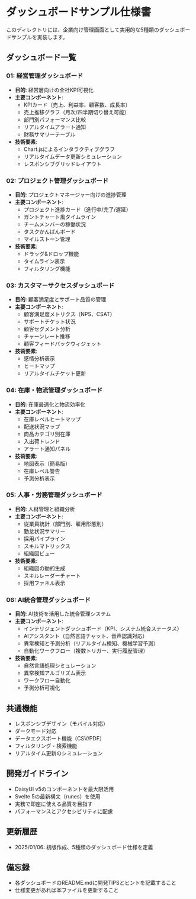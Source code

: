 # ダッシュボードサンプル仕様書

このディレクトリには、企業向け管理画面として実用的な5種類のダッシュボードサンプルを実装します。

## ダッシュボード一覧

### 01: 経営管理ダッシュボード

- **目的**: 経営層向けの全社KPI可視化
- **主要コンポーネント**:
  - KPIカード（売上、利益率、顧客数、成長率）
  - 売上推移グラフ（月次/四半期切り替え可能）
  - 部門別パフォーマンス比較
  - リアルタイムアラート通知
  - 財務サマリーテーブル
- **技術要素**:
  - Chart.jsによるインタラクティブグラフ
  - リアルタイムデータ更新シミュレーション
  - レスポンシブグリッドレイアウト

### 02: プロジェクト管理ダッシュボード

- **目的**: プロジェクトマネージャー向けの進捗管理
- **主要コンポーネント**:
  - プロジェクト進捗カード（進行中/完了/遅延）
  - ガントチャート風タイムライン
  - チームメンバーの稼働状況
  - タスクかんばんボード
  - マイルストーン管理
- **技術要素**:
  - ドラッグ&ドロップ機能
  - タイムライン表示
  - フィルタリング機能

### 03: カスタマーサクセスダッシュボード

- **目的**: 顧客満足度とサポート品質の管理
- **主要コンポーネント**:
  - 顧客満足度メトリクス（NPS、CSAT）
  - サポートチケット状況
  - 顧客セグメント分析
  - チャーンレート推移
  - 顧客フィードバックウィジェット
- **技術要素**:
  - 感情分析表示
  - ヒートマップ
  - リアルタイムチケット更新

### 04: 在庫・物流管理ダッシュボード

- **目的**: 在庫最適化と物流効率化
- **主要コンポーネント**:
  - 在庫レベルヒートマップ
  - 配送状況マップ
  - 商品カテゴリ別在庫
  - 入出荷トレンド
  - アラート通知パネル
- **技術要素**:
  - 地図表示（簡易版）
  - 在庫レベル警告
  - 予測分析表示

### 05: 人事・労務管理ダッシュボード

- **目的**: 人材管理と組織分析
- **主要コンポーネント**:
  - 従業員統計（部門別、雇用形態別）
  - 勤怠状況サマリー
  - 採用パイプライン
  - スキルマトリックス
  - 組織図ビュー
- **技術要素**:
  - 組織図の動的生成
  - スキルレーダーチャート
  - 採用ファネル表示

### 06: AI統合管理ダッシュボード

- **目的**: AI技術を活用した統合管理システム
- **主要コンポーネント**:
  - インテリジェントダッシュボード（KPI、システム統合ステータス）
  - AIアシスタント（自然言語チャット、音声認識対応）
  - 異常検知と予測分析（リアルタイム検知、機械学習予測）
  - 自動化ワークフロー（複数トリガー、実行履歴管理）
- **技術要素**:
  - 自然言語処理シミュレーション
  - 異常検知アルゴリズム表示
  - ワークフロー自動化
  - 予測分析可視化

## 共通機能

- レスポンシブデザイン（モバイル対応）
- ダークモード対応
- データエクスポート機能（CSV/PDF）
- フィルタリング・検索機能
- リアルタイム更新のシミュレーション

## 開発ガイドライン

- DaisyUI v5のコンポーネントを最大限活用
- Svelte 5の最新構文（runes）を使用
- 実務で即座に使える品質を目指す
- パフォーマンスとアクセシビリティに配慮

## 更新履歴

- 2025/01/06: 初版作成、5種類のダッシュボード仕様を定義

## 備忘録

- 各ダッシュボードのREADME.mdに開発TIPSとヒントを記載すること
- 仕様変更があれば本ファイルを更新すること
